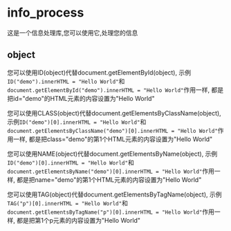 # info_process
这是一个信息处理库,您可以使用它,处理您的信息
## object
您可以使用ID(object)代替document.getElementById(object),
示例`ID("demo").innerHTML = "Hello World"`和
`document.getElementById("demo").innerHTML = "Hello World"`作用一样,
都是把id="demo"的HTML元素的内容设置为"Hello World"

您可以使用CLASS(object)代替document.getElementsByClassName(object),
示例`ID("demo")[0].innerHTML = "Hello World"`和
`document.getElementsByClassName("demo")[0].innerHTML = "Hello World"`作用一样,
都是把class="demo"的第1个HTML元素的内容设置为"Hello World"

您可以使用NAME(object)代替document.getElementsByName(object),
示例`ID("demo")[0].innerHTML = "Hello World"`和
`document.getElementsByName("demo")[0].innerHTML = "Hello World"`作用一样,
都是把name="demo"的第1个HTML元素的内容设置为"Hello World"

您可以使用TAG(object)代替document.getElementsByTagName(object),
示例`TAG("p")[0].innerHTML = "Hello World"`和
`document.getElementsByTagName("p")[0].innerHTML = "Hello World"`作用一样,
都是把第1个p元素的内容设置为"Hello World"